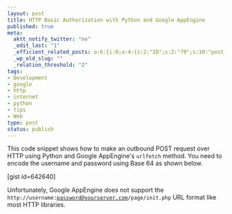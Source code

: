 ```yaml
--- 
layout: post
title: HTTP Basic Authorization with Python and Google AppEngine
published: true
meta: 
  aktt_notify_twitter: "no"
  _edit_last: "1"
  _efficient_related_posts: a:6:{i:0;a:4:{s:2:"ID";s:2:"79";s:10:"post_title";s:52:"Connect Your Google Cr-48 Laptop to PAL2.0 at Purdue";s:7:"matches";s:1:"3";s:9:"permalink";s:84:"http://mbmccormick.com/2011/02/connect-your-google-cr-48-laptop-to-pal2-0-at-purdue/";}i:1;a:4:{s:2:"ID";s:2:"24";s:10:"post_title";s:31:"Telephony Made Easy with Twilio";s:7:"matches";s:1:"3";s:9:"permalink";s:63:"http://mbmccormick.com/2010/05/telephony-made-easy-with-twilio/";}i:2;a:4:{s:2:"ID";s:2:"75";s:10:"post_title";s:63:"Reading Phone Numbers, Access Codes with Twilio's Speech Engine";s:7:"matches";s:1:"2";s:9:"permalink";s:93:"http://mbmccormick.com/2010/12/reading-phone-numbers-access-codes-with-twilios-speech-engine/";}i:3;a:4:{s:2:"ID";s:2:"59";s:10:"post_title";s:48:"How To Geolocate Users by IP Address or Zip Code";s:7:"matches";s:1:"2";s:9:"permalink";s:80:"http://mbmccormick.com/2010/10/how-to-geolocate-users-by-ip-address-or-zip-code/";}i:4;a:4:{s:2:"ID";s:2:"67";s:10:"post_title";s:41:"How To Remove PHP Extensions From Website";s:7:"matches";s:1:"2";s:9:"permalink";s:73:"http://mbmccormick.com/2010/09/how-to-remove-php-extensions-from-website/";}i:5;a:4:{s:2:"ID";s:2:"29";s:10:"post_title";s:30:"Show Hidden Files in FileZilla";s:7:"matches";s:1:"2";s:9:"permalink";s:67:"http://mbmccormick.com/2010/06/show-hidden-unix-files-in-filezilla/";}}
  _wp_old_slug: ""
  _relation_threshold: "2"
tags: 
- Development
- google
- http
- internet
- python
- tips
- Web
type: post
status: publish
---
```

This code snippet shows how to make an outbound POST request over HTTP using Python and Google AppEngine's <code>urlfetch</code> method. You need to encode the username and password using Base 64 as shown below.

[gist id=642640]

Unfortunately, Google AppEngine does not support the <code>http://username:password@yourserver.com/page/init.php</code> URL format like most HTTP libraries.
